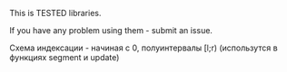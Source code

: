 This is TESTED libraries.

If you have any problem using them - submit an issue.

Схема индексации - начиная с 0, полуинтервалы [l;r) (использутся в функциях segment и update)
